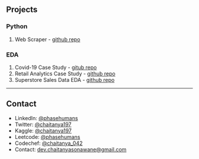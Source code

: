 ## Projects

### Python
1. Web Scraper - [github repo]()

### EDA
1. Covid-19 Case Study - [gitub repo]()
2. Retail Analytics Case Study - [github repo]()
3. Superstore Sales Data EDA - [github repo]()


---

## Contact

- LinkedIn: [@phasehumans](https://www.linkedin.com/in/phasehumans/)
- Twitter: [@chaitanya197]()
- Kaggle: [@chaitanya197](https://www.kaggle.com/chaitanya197)
- Leetcode: [@phasehumans](https://leetcode.com/u/phasehumans/)
- Codechef: [@chaitanya_042](https://www.codechef.com/users/chaitanya_042)
- Contact: dev.chaitanyasonawane@gmail.com
